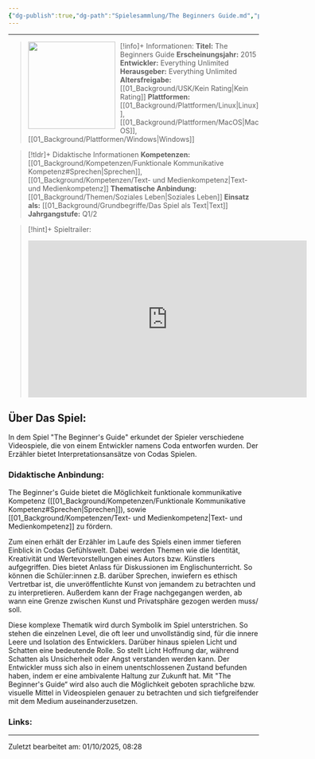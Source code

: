 ```yaml
---
{"dg-publish":true,"dg-path":"Spielesammlung/The Beginners Guide.md","permalink":"/spielesammlung/the-beginners-guide/","noteIcon":"2"}
---
```


---
>[!info]+ Informationen:
><img src="https://m.media-amazon.com/images/M/MV5BOTI2NThjMjgtNjAxMy00MjNhLTkwYmMtYmU2ZjI4YjdmYzdhXkEyXkFqcGc@._V1_.jpg" style="float:left;height:175px;padding-right:10px">**Titel:** The Beginners Guide
>**Erscheinungsjahr:** 2015
>**Entwickler:** Everything Unlimited
>**Herausgeber:** Everything Unlimited
>**Altersfreigabe:** [[01_Background/USK/Kein Rating\|Kein Rating]]
>**Plattformen:** [[01_Background/Plattformen/Linux\|Linux]],[[01_Background/Plattformen/MacOS\|MacOS]],[[01_Background/Plattformen/Windows\|Windows]]

>[!tldr]+ Didaktische Informationen
>**Kompetenzen:** [[01_Background/Kompetenzen/Funktionale Kommunikative Kompetenz#Sprechen\|Sprechen]],[[01_Background/Kompetenzen/Text- und Medienkompetenz\|Text- und Medienkompetenz]]
>**Thematische Anbindung:** [[01_Background/Themen/Soziales Leben\|Soziales Leben]]
>**Einsatz als:** [[01_Background/Grundbegriffe/Das Spiel als Text\|Text]]
>**Jahrgangstufe:** Q1/2

>[!hint]+ Spieltrailer:
><iframe width="560" height="315" src="https://www.youtube.com/embed/RBK5Jheu0To?si=5yXcmJcuAYYKMVA1" title="YouTube video player" frameborder="0" allow="accelerometer; autoplay; clipboard-write; encrypted-media; gyroscope; picture-in-picture; web-share" referrerpolicy="strict-origin-when-cross-origin" allowfullscreen></iframe>


## Über Das Spiel:
In dem Spiel "The Beginner's Guide" erkundet der Spieler verschiedene Videospiele, die von einem Entwickler namens Coda entworfen wurden. Der Erzähler bietet Interpretationsansätze von Codas Spielen. 
### Didaktische Anbindung:
The Beginner's Guide bietet die Möglichkeit funktionale kommunikative Kompetenz ([[01_Background/Kompetenzen/Funktionale Kommunikative Kompetenz#Sprechen\|Sprechen]]), sowie [[01_Background/Kompetenzen/Text- und Medienkompetenz\|Text- und Medienkompetenz]] zu fördern. 

Zum einen erhält der Erzähler im Laufe des Spiels einen immer tieferen Einblick in Codas Gefühlswelt. Dabei werden Themen wie die Identität, Kreativität und Wertevorstellungen eines Autors bzw. Künstlers aufgegriffen. Dies bietet Anlass für Diskussionen im Englischunterricht. So können die Schüler:innen z.B. darüber Sprechen, inwiefern es ethisch Vertretbar ist, die unveröffentlichte Kunst von jemandem zu betrachten und zu interpretieren. Außerdem kann der Frage nachgegangen werden, ab wann eine Grenze zwischen Kunst und Privatsphäre gezogen werden muss/ soll. 

Diese komplexe Thematik wird durch Symbolik im Spiel unterstrichen. So stehen die einzelnen Level, die oft leer und unvollständig sind, für die innere Leere und Isolation des Entwicklers. Darüber hinaus spielen Licht und Schatten eine bedeutende Rolle. So stellt Licht  Hoffnung dar, während Schatten als Unsicherheit oder Angst verstanden werden kann. Der Entwickler muss sich also in einem unentschlossenen Zustand befunden haben, indem er eine ambivalente Haltung zur Zukunft hat. Mit "The Beginner's Guide“ wird also auch die Möglichkeit geboten  sprachliche bzw. visuelle Mittel in Videospielen genauer zu betrachten und sich tiefgreifender mit dem Medium auseinanderzusetzen. 

### Links:



---
Zuletzt bearbeitet am: 01/10/2025, 08:28